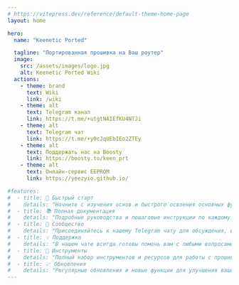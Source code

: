 ```yaml
---
# https://vitepress.dev/reference/default-theme-home-page
layout: home

hero:
  name: "Keenetic Ported"

  tagline: "Портированная прошивка на Ваш роутер"
  image:
    src: /assets/images/logo.jpg
    alt: Keenetic Ported Wiki
  actions:
    - theme: brand
      text: Wiki
      link: /wiki
    - theme: alt
      text: Telegram канал
      link: https://t.me/+utgtNAIEfKU4NTJi
    - theme: alt
      text: Telegram чат
      link: https://t.me/+yOcJqUEbIEo2ZTEy
    - theme: alt
      text: Поддержать нас на Boosty
      link: https://boosty.to/keen_prt
    - theme: alt
      text: Онлайн-сервис EEPROM
      link: https://yeezyio.github.io/

#features:
#  - title: 🚀 Быстрый старт
#    details: "Начните с изучения основ и быстрого освоения основных функций прошивок Keenetic."
#  - title: 📚 Полная документация
#    details: "Подробные руководства и пошаговые инструкции по каждому аспекту работы с прошивкой."
#  - title: 💬 Сообщество
#    details: "Присоединяйтесь к нашему Telegram чату для обсуждения, вопросов и обмена опытом."
#  - title: 💡 Поддержка
#    details: "В нашем чате всегда готовы помочь вам с любыми вопросами и проблемами."
#  - title: 🔧 Инструменты
#    details: "Полный набор инструментов и ресурсов для работы с прошивками и настройками устройств."
#  - title: 📈 Обновления
#    details: "Регулярные обновления и новые функции для улучшения вашего опыта."
---
```

